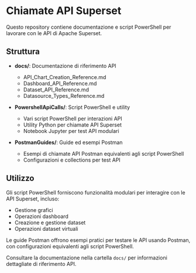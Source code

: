 # Chiamate API Superset

Questo repository contiene documentazione e script PowerShell per lavorare con le API di Apache Superset.

## Struttura

- **docs/**: Documentazione di riferimento API
  - API_Chart_Creation_Reference.md
  - Dashboard_API_Reference.md
  - Dataset_API_Reference.md
  - Datasource_Types_Reference.md

- **PowershellApiCalls/**: Script PowerShell e utility
  - Vari script PowerShell per interazioni API
  - Utility Python per chiamate API Superset
  - Notebook Jupyter per test API modulari

- **PostmanGuides/**: Guide ed esempi Postman
  - Esempi di chiamate API Postman equivalenti agli script PowerShell
  - Configurazioni e collections per test API

## Utilizzo

Gli script PowerShell forniscono funzionalità modulari per interagire con le API Superset, incluso:
- Gestione grafici
- Operazioni dashboard
- Creazione e gestione dataset
- Operazioni dataset virtuali

Le guide Postman offrono esempi pratici per testare le API usando Postman, con configurazioni equivalenti agli script PowerShell.

Consultare la documentazione nella cartella `docs/` per informazioni dettagliate di riferimento API.